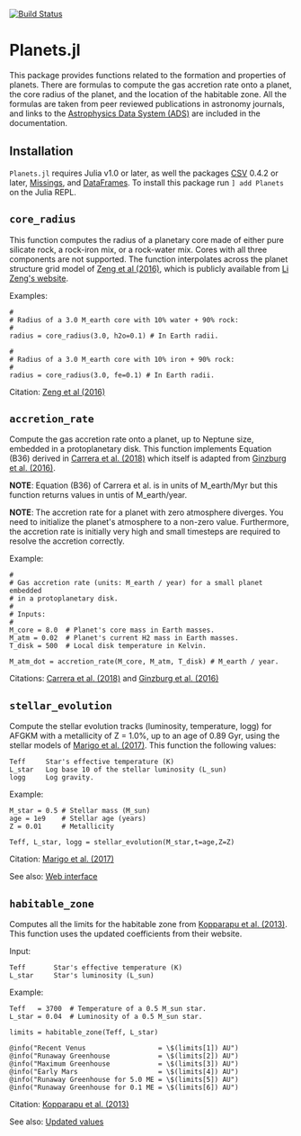 [![Build Status](https://travis-ci.com/dcarrera/Planets.jl.svg?branch=master)](https://travis-ci.com/dcarrera/Planets.jl)

# Planets.jl
This package provides functions related to the formation and properties of
planets. There are formulas to compute the gas accretion rate onto a planet,
the core radius of the planet, and the location of the habitable zone. All the
formulas are taken from peer reviewed publications in astronomy journals, and
links to the [Astrophysics Data System (ADS)](http://adsabs.harvard.edu/) are
included in the documentation.

## Installation

`Planets.jl` requires Julia v1.0 or later, as well the packages [CSV](https://github.com/JuliaData/CSV.jl) 0.4.2 or later, [Missings](https://github.com/JuliaData/Missings.jl), and [DataFrames](https://github.com/JuliaData/DataFrames.jl). To install this package run `] add Planets` on the Julia REPL.

## `core_radius`

This function computes the radius of a planetary core made of either pure
silicate rock, a rock-iron mix, or a rock-water mix. Cores with all three
components are not supported. The function interpolates across the planet
structure grid model of [Zeng et al (2016)](http://adsabs.harvard.edu/abs/2016ApJ...819..127Z), which is publicly available from
[Li Zeng's website](https://www.cfa.harvard.edu/~lzeng/planetmodels.html#mrtables).

Examples:

	#
	# Radius of a 3.0 M_earth core with 10% water + 90% rock:
	#
	radius = core_radius(3.0, h2o=0.1) # In Earth radii.

	#
	# Radius of a 3.0 M_earth core with 10% iron + 90% rock:
	#
	radius = core_radius(3.0, fe=0.1) # In Earth radii.

Citation: [Zeng et al (2016)](http://adsabs.harvard.edu/abs/2016ApJ...819..127Z)

## `accretion_rate`

Compute the gas accretion rate onto a planet, up to Neptune size, embedded
in a protoplanetary disk. This function implements Equation (B36) derived in
[Carrera et al. (2018)](http://adsabs.harvard.edu/abs/2018ApJ...866..104C)
which itself is adapted from
[Ginzburg et al. (2016)](http://adsabs.harvard.edu/abs/2016ApJ...825...29G).

**NOTE**: Equation (B36) of Carrera et al. is in units of M_earth/Myr but
this function returns values in untis of M_earth/year.

**NOTE**: The accretion rate for a planet with zero atmosphere diverges. You
need to initialize the planet's atmosphere to a non-zero value. Furthermore,
the accretion rate is initially very high and small timesteps are required to
resolve the accretion correctly.

Example:

	#
	# Gas accretion rate (units: M_earth / year) for a small planet embedded
	# in a protoplanetary disk.
	#
	# Inputs:
	#
	M_core = 8.0  # Planet's core mass in Earth masses.
	M_atm = 0.02  # Planet's current H2 mass in Earth masses.
	T_disk = 500  # Local disk temperature in Kelvin.
	
	M_atm_dot = accretion_rate(M_core, M_atm, T_disk) # M_earth / year.
	
Citations:
[Carrera et al. (2018)](http://adsabs.harvard.edu/abs/2018ApJ...866..104C)
and
[Ginzburg et al. (2016)](http://adsabs.harvard.edu/abs/2016ApJ...825...29G)

## `stellar_evolution`

Compute the stellar evolution tracks (luminosity, temperature, logg) for
AFGKM with a metallicity of Z = 1.0%, up to an age of 0.89 Gyr, using the
stellar models of [Marigo et al. (2017)](http://adsabs.harvard.edu/abs/2017ApJ...835...77M). This function the following values:

	Teff     Star's effective temperature (K)
	L_star   Log base 10 of the stellar luminosity (L_sun)
	logg     Log gravity.

Example:

	M_star = 0.5 # Stellar mass (M_sun)
	age = 1e9    # Stellar age (years)
	Z = 0.01     # Metallicity
	
	Teff, L_star, logg = stellar_evolution(M_star,t=age,Z=Z)
	
Citation: [Marigo et al. (2017)](http://adsabs.harvard.edu/abs/2017ApJ...835...77M)

See also: [Web interface](http://stev.oapd.inaf.it/cgi-bin/cmd)
	

## `habitable_zone`

Computes all the limits for the habitable zone from [Kopparapu et al. (2013)](http://adsabs.harvard.edu/abs/2013ApJ...765..131K). This function uses the updated coefficients from their website.

Input:

    Teff       Star's effective temperature (K)
	L_star     Star's luminosity (L_sun)

Example:
	
	Teff   = 3700  # Temperature of a 0.5 M_sun star.
	L_star = 0.04  # Luminosity of a 0.5 M_sun star.
	
	limits = habitable_zone(Teff, L_star)
	
	@info("Recent Venus                  = \$(limits[1]) AU")
	@info("Runaway Greenhouse            = \$(limits[2]) AU")
	@info("Maximum Greenhouse            = \$(limits[3]) AU")
	@info("Early Mars                    = \$(limits[4]) AU")
	@info("Runaway Greenhouse for 5.0 ME = \$(limits[5]) AU")
	@info("Runaway Greenhouse for 0.1 ME = \$(limits[6]) AU")

Citation: [Kopparapu et al. (2013)](http://adsabs.harvard.edu/abs/2013ApJ...765..131K)

See also: [Updated values](https://depts.washington.edu/naivpl/sites/default/files/hz.shtml)

